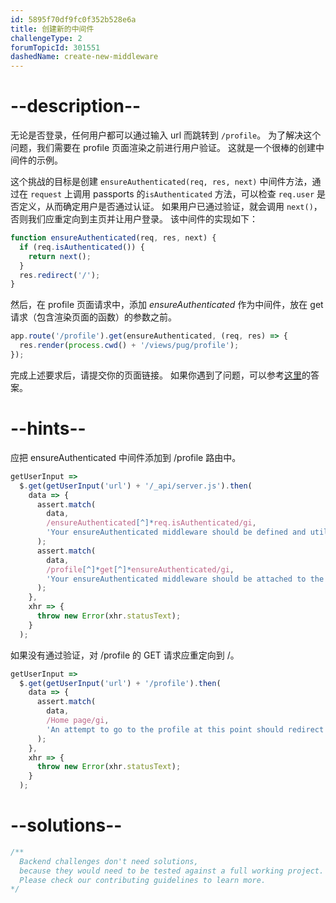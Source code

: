 ```yaml
---
id: 5895f70df9fc0f352b528e6a
title: 创建新的中间件
challengeType: 2
forumTopicId: 301551
dashedName: create-new-middleware
---
```


# --description--

无论是否登录，任何用户都可以通过输入 url 而跳转到 `/profile`。 为了解决这个问题，我们需要在 profile 页面渲染之前进行用户验证。 这就是一个很棒的创建中间件的示例。

这个挑战的目标是创建 `ensureAuthenticated(req, res, next)` 中间件方法，通过在 `request` 上调用 passports 的`isAuthenticated` 方法，可以检查 `req.user` 是否定义，从而确定用户是否通过认证。 如果用户已通过验证，就会调用 `next()`，否则我们应重定向到主页并让用户登录。 该中间件的实现如下：

```js
function ensureAuthenticated(req, res, next) {
  if (req.isAuthenticated()) {
    return next();
  }
  res.redirect('/');
}
```

然后，在 profile 页面请求中，添加 _ensureAuthenticated_ 作为中间件，放在 get 请求（包含渲染页面的函数）的参数之前。

```js
app.route('/profile').get(ensureAuthenticated, (req, res) => {
  res.render(process.cwd() + '/views/pug/profile');
});
```

完成上述要求后，请提交你的页面链接。 如果你遇到了问题，可以参考[这里](https://gist.github.com/camperbot/ae49b8778cab87e93284a91343da0959)的答案。

# --hints--

应把 ensureAuthenticated 中间件添加到 /profile 路由中。

```js
getUserInput =>
  $.get(getUserInput('url') + '/_api/server.js').then(
    data => {
      assert.match(
        data,
        /ensureAuthenticated[^]*req.isAuthenticated/gi,
        'Your ensureAuthenticated middleware should be defined and utilize the req.isAuthenticated function'
      );
      assert.match(
        data,
        /profile[^]*get[^]*ensureAuthenticated/gi,
        'Your ensureAuthenticated middleware should be attached to the /profile route'
      );
    },
    xhr => {
      throw new Error(xhr.statusText);
    }
  );
```

如果没有通过验证，对 /profile 的 GET 请求应重定向到 /。

```js
getUserInput =>
  $.get(getUserInput('url') + '/profile').then(
    data => {
      assert.match(
        data,
        /Home page/gi,
        'An attempt to go to the profile at this point should redirect to the homepage since we are not logged in'
      );
    },
    xhr => {
      throw new Error(xhr.statusText);
    }
  );
```

# --solutions--

```js
/**
  Backend challenges don't need solutions, 
  because they would need to be tested against a full working project. 
  Please check our contributing guidelines to learn more.
*/
```
